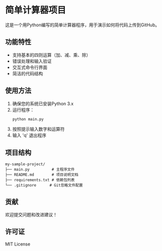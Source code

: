 # 简单计算器项目

这是一个用Python编写的简单计算器程序，用于演示如何将代码上传到GitHub。

## 功能特性

- 支持基本的四则运算（加、减、乘、除）
- 错误处理和输入验证
- 交互式命令行界面
- 简洁的代码结构

## 使用方法

1. 确保您的系统已安装Python 3.x
2. 运行程序：
   ```bash
   python main.py
   ```
3. 按照提示输入数字和运算符
4. 输入 'q' 退出程序

## 项目结构

```
my-sample-project/
├── main.py          # 主程序文件
├── README.md        # 项目说明文档
├── requirements.txt # 依赖包列表
└── .gitignore      # Git忽略文件配置
```

## 贡献

欢迎提交问题和改进建议！

## 许可证

MIT License

